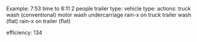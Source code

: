Example: 
 7:53 time to 8:11
 2 people
 trailer type: 
 vehicle type:
 actions:
     truck wash (conventional)
     motor wash
     undercarriage
     rain-x on truck
     trailer wash (flat)
     rain-x on trailer (flat)
 
  efficiency: 134
  
   
  

